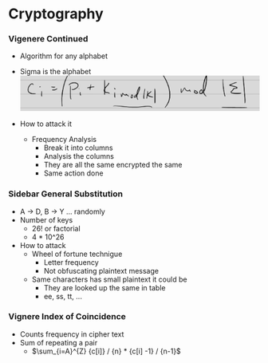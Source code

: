 
# Cryptography

### Vigenere Continued
- Algorithm for any alphabet
- Sigma is the alphabet
![vig](./vig.png)

- How to attack it
    - Frequency Analysis
        - Break it into columns 
        - Analysis the columns
        - They are all the same encrypted the same
        - Same action done 

### Sidebar General Substitution 
- A -> D, B -> Y ... randomly
- Number of keys
    - 26! or factorial
    - 4 * 10^26
- How to attack
    - Wheel of fortune technigue
        - Letter frequency
        - Not obfuscating plaintext message
    - Same characters has small plaintext it could be
        - They are looked up the same in table
        - ee, ss, tt, ...


### Vignere Index of Coincidence
- Counts frequency in cipher text
- Sum of repeating a pair
    - $\sum_{i=A}^{Z} {c[i]} / {n} * {c[i] -1} / {n-1}$ 

